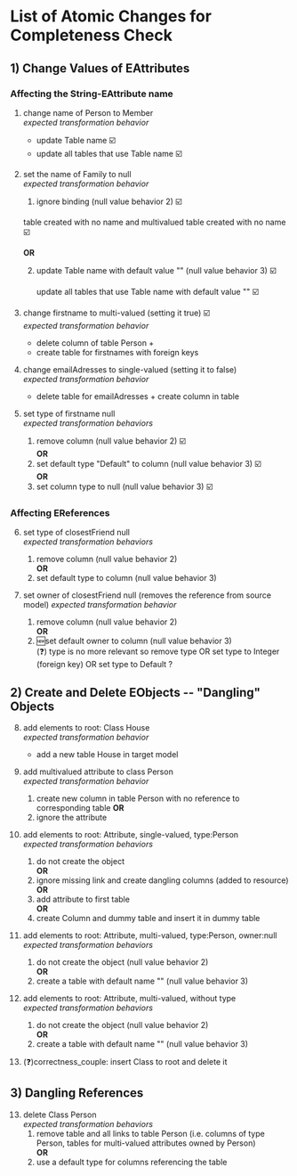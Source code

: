 # List of Atomic Changes for Completeness Check

## 1) Change Values of EAttributes
	
### Affecting the String-EAttribute name

1. change name of Person to Member  
*expected transformation behavior*  
	- update Table name ☑️
 	- update all tables that use Table name ☑️

2. set the name of Family to null  
*expected transformation behavior*  
	1. ignore binding (null value behavior 2)  ☑️
 
 	table created with no name and multivalued table created with no name ☑️

	**OR**

   	2. update Table name with default value "" (null value behavior 3) ☑️
   	  
   	   update all tables that use Table name with default value "" ☑️
  

3. change firstname to multi-valued (setting it true) ☑️  
*expected transformation behavior*  
	- delete column of table Person +  
	- create table for firstnames with foreign keys

4. change emailAdresses to single-valued (setting it to false)  
*expected transformation behavior*  
	- delete table for emailAdresses + create column in table
	
5. set type of firstname null  
*expected transformation behaviors*  
	1. remove column (null value behavior 2) ☑️  
	**OR**  
	2. set default type "Default" to column (null value behavior 3) ☑️  
    	**OR**
    3. set column type to null (null value behavior 3) ☑️

### Affecting EReferences

6. set type of closestFriend null  
*expected transformation behaviors*
	1. remove column (null value behavior 2)  
	**OR**  
	2. set default type to column (null value behavior 3)

7. set owner of closestFriend null (removes the reference from source model)
*expected transformation behavior*
	1. remove column (null value behavior 2)  
	**OR**  
	2. :new:set default owner to column (null value behavior 3)  
	(:question:) type is no more relevant so remove type OR set type to Integer (foreign key) OR set type to Default ?
	
## 2) Create and Delete EObjects -- "Dangling" Objects

8. add elements to root: Class House  
*expected transformation behavior*  
	- add a new table House in target model

9. add multivalued attribute to class Person  
*expected transformation behavior*  
	1. create new column in table Person with no reference to corresponding table
	**OR**
	2. ignore the attribute

10. add elements to root: Attribute, single-valued, type:Person  
*expected transformation behaviors*  
	1. do not create the object  
	**OR**  
	2. ignore missing link and create dangling columns (added to resource)  
	**OR**  
	3. add attribute to first table  
	**OR**  
	4. create Column and dummy table and insert it in dummy table

11. add elements to root: Attribute, multi-valued, type:Person, owner:null  
*expected transformation behaviors*  
	1. do not create the object (null value behavior 2)  
	**OR**  
	2. create a table with default name "" (null value behavior 3)

12. add elements to root: Attribute, multi-valued, without type  
*expected transformation behaviors*  
	1. do not create the object (null value behavior 2)  
	**OR**  
	2. create a table with default name "" (null value behavior 3)
		
14. (:question:)correctness_couple: insert Class to root and delete it

## 3) Dangling References
13. delete Class Person  
*expected transformation behaviors*  
	1. remove table and all links to table Person (i.e. columns of type Person, tables for multi-valued attributes owned by Person)  
	**OR**  
	2. use a default type for columns referencing the table
